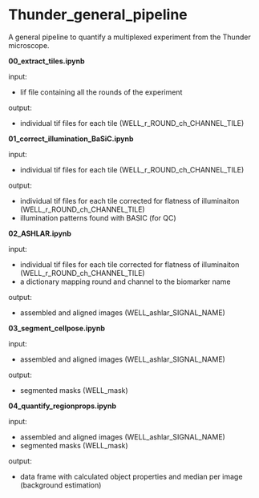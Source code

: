 # Thunder_general_pipeline
A general pipeline to quantify a multiplexed experiment from the Thunder microscope. 

**00_extract_tiles.ipynb**

input: 

- lif file containing all the rounds of the experiment

output: 

- individual tif files for each tile (WELL_r_ROUND_ch_CHANNEL_TILE)

**01_correct_illumination_BaSiC.ipynb**

input: 

- individual tif files for each tile (WELL_r_ROUND_ch_CHANNEL_TILE)

output: 

- individual tif files for each tile corrected for flatness of illuminaiton (WELL_r_ROUND_ch_CHANNEL_TILE)
- illumination patterns found with BASIC (for QC)

**02_ASHLAR.ipynb**

input: 

- individual tif files for each tile corrected for flatness of illuminaiton (WELL_r_ROUND_ch_CHANNEL_TILE)
- a dictionary mapping round and channel to the biomarker name

output: 

- assembled and aligned images (WELL_ashlar_SIGNAL_NAME)


**03_segment_cellpose.ipynb**

input: 

- assembled and aligned images (WELL_ashlar_SIGNAL_NAME)

output: 

- segmented masks (WELL_mask)


**04_quantify_regionprops.ipynb**

input: 

- assembled and aligned images (WELL_ashlar_SIGNAL_NAME)
- segmented masks (WELL_mask)

output: 

- data frame with calculated object properties and median per image (background estimation)


